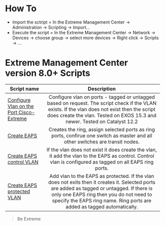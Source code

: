 # How To
* Import the sctript = In the Extreme Management Center -> Administration -> Scripting  -> Import...
* Execute the script =  In the Extreme Management Center -> Network -> Devices -> choose group -> select more devices -> Right click -> Scripts -> ...


# Extreme Management Center version 8.0+ Scripts
| Script name   | Description   |
| ------------- |:-------------:|
|[Configure Vlan on the Port Cisco-Extreme](xml/Configure_Vlan_on_the_Port-Cisco-Extreme.xml)|Configure vlan on ports - tagged or untagged based on request. The script check if the VLAN exists. If the vlan does not exist then the script does create the vlan. Tested on EXOS 15.3 and newer. Tested on Catalyst 12.2|
|[Create EAPS ](xml/Create_EAPS.xml)|Creates the ring, assign selected ports as ring ports, confirue one switch as master and all other switches are transit nodes.|
|[Create EAPS control VLAN](xml/Create_EAPS_control_VLAN.xml)| If the vlan does not exist it does create the vlan, it add the vlan to the EAPS as control. Control vlan is configured as tagged on all EAPS ring ports.|
|[Create EAPS protected VLAN](xml/Create_EAPS_protected_VLAN.xml)|Add vlan to the EAPS as protected. If the vlan does not exits then it creates it. Selected ports are added as tagged or untagged. If there is only one EAPS ring then you do not need to specify the EAPS ring name. Ring ports are added as tagged automatically.|

>Be Extreme

